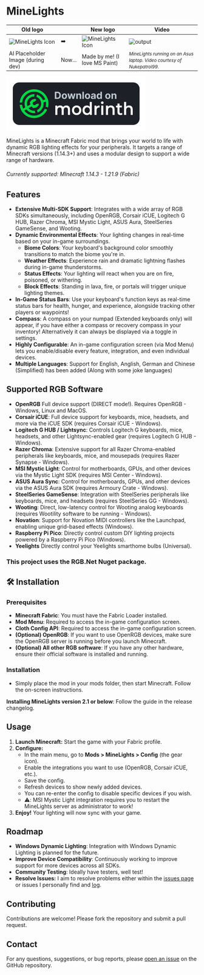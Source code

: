 # MineLights

| Old logo |   | New logo | Video |
|----------|---|----------|-------|
| <img src="https://github.com/user-attachments/assets/d2a078e4-f7f1-43cf-b03e-b1b6142b6fd8" alt="MineLights Icon" height="200"> | ➡️ | <img src="https://github.com/user-attachments/assets/c0d50adb-0242-4603-89a5-074b40903606" alt="MineLights Icon" height="200"> | ![output](https://github.com/user-attachments/assets/fd0adbbf-eaf4-46c1-bcfc-e56b5df13e32) |
| AI Placeholder Image (during dev) | Now... | Made by me! (I love MS Paint) | <small><em>MineLights running on an Asus laptop. Video courtesy of Nukepatrol99.</em></small> |

<a href="https://modrinth.com/mod/minelights" aria-label="MineLights on Modrinth">
  <picture>
    <source media="(prefers-color-scheme: dark)" srcset="https://raw.githubusercontent.com/gabrielvicenteYT/modrinth-icons/refs/heads/main/Branding/Badge/badge-dark.svg">
    <source media="(prefers-color-scheme: light)" srcset="https://raw.githubusercontent.com/gabrielvicenteYT/modrinth-icons/refs/heads/main/Branding/Badge/badge-light.svg">
    <img alt="MineLights on Modrinth" src="https://raw.githubusercontent.com/gabrielvicenteYT/modrinth-icons/refs/heads/main/Branding/Badge/badge-dark.svg">
  </picture>
</a>

MineLights is a Minecraft Fabric mod that brings your world to life with dynamic RGB lighting effects for your peripherals. It targets a range of Minecraft versions (1.14.3+) and uses a modular design to support a wide range of hardware.

###### Currently supported: MInecraft 1.14.3 - 1.21.9 (Fabric)

## Features

- **Extensive Multi-SDK Support**: Integrates with a wide array of RGB SDKs simultaneously, including OpenRGB, Corsair iCUE, Logitech G HUB, Razer Chroma, MSI Mystic Light, ASUS Aura, SteelSeries GameSense, and Wooting.
- **Dynamic Environmental Effects**: Your lighting changes in real-time based on your in-game surroundings.
  - **Biome Colors**: Your keyboard's background color smoothly transitions to match the biome you're in.
  - **Weather Effects**: Experience rain and dramatic lightning flashes during in-game thunderstorms.
  - **Status Effects**: Your lighting will react when you are on fire, poisoned, or withering.
  - **Block Effects**: Standing in lava, fire, or portals will trigger unique lighting themes.
- **In-Game Status Bars**: Use your keyboard's function keys as real-time status bars for health, hunger, and experience, alongside tracking other players or waypoints!
- **Compass**: A compass on your numpad (Extended keyboards only) will appear, if you have either a compass or recovery compass in your inventory! Alternatively it can always be displayed via a toggle in settings.
- **Highly Configurable**: An in-game configuration screen (via Mod Menu) lets you enable/disable every feature, integration, and even individual devices.
- **Multiple Languages**: Support for English, Anglish, German and Chinese (Simplified) has been added (Along with some joke languages)

## Supported RGB Software

- **OpenRGB** Full device support (DIRECT mode!). Requires OpenRGB - Windows, Linux and MacOS.
- **Corsair iCUE**: Full device support for keyboards, mice, headsets, and more via the iCUE SDK (requires Corsair iCUE - Windows).
- **Logitech G HUB / Lightsync**: Controls Logitech G keyboards, mice, headsets, and other Lightsync-enabled gear (requires Logitech G HUB - Windows).
- **Razer Chroma**: Extensive support for all Razer Chroma-enabled peripherals like keyboards, mice, and mousepads (requires Razer Synapse - Windows).
- **MSI Mystic Light**: Control for motherboards, GPUs, and other devices via the Mystic Light SDK (requires MSI Center - Windows).
- **ASUS Aura Sync**: Control for motherboards, GPUs, and other devices via the ASUS Aura SDK (requires Armoury Crate - Windows).
- **SteelSeries GameSense**: Integration with SteelSeries peripherals like keyboards, mice, and headsets (requires SteelSeries GG - Windows).
- **Wooting**: Direct, low-latency control for Wooting analog keyboards (requires Wootility software to be running - Windows).
- **Novation**: Support for Novation MIDI controllers like the Launchpad, enabling unique grid-based effects (Windows).
- **Raspberry Pi Pico**: Directly control custom DIY lighting projects powered by a Raspberry Pi Pico (Windows).
- **Yeelights** Directly control your Yeelights smarthome bulbs (Universal).

### This project uses the RGB.Net Nuget package.

## 🛠️ Installation

### Prerequisites

- **Minecraft Fabric**: You must have the Fabric Loader installed.
- **Mod Menu**: Required to access the in-game configuration screen.
- **Cloth Config API**: Required to access the in-game configuration screen.
- **(Optional) OpenRGB**: If you want to use OpenRGB devices, make sure the OpenRGB server is running before you launch Minecraft.
- **(Optional) All other RGB software**: If you have any other hardware, ensure their official software is installed and running.

### Installation

- Simply place the mod in your mods folder, then start Minecraft. Follow the on-screen instructions.

**Installing MineLights version 2.1 or below**: Follow the guide in the release changelog.

## Usage

1. **Launch Minecraft:** Start the game with your Fabric profile.
2. **Configure:**
   - In the main menu, go to **Mods > MineLights > Config** (the gear icon).
   - Enable the integrations you want to use (OpenRGB, Corsair iCUE, etc.).
   - Save the config.
   - Refresh devices to show newly added devices.
   - You can re-enter the config to disable specific devices if you wish.
   - ⚠️: MSI Mystic Light integration requires you to restart the MineLights server as administrator to work!
3. **Enjoy!** Your lighting will now sync with your game.

## Roadmap

- **Windows Dynamic Lighting**: Integration with Windows Dynamic Lighting is planned for the future.
- **Improve Device Compatibility**: Continuously working to improve support for more devices across all SDKs.
- **Community Testing**: Ideally have testers, well test!
- **Resolve Issues:** I aim to resolve problems either within the [issues page](https://github.com/megabytesme/MineLights/issues) or issues I personally find and [log](https://github.com/megabytesme/MineLights/blob/master/ISSUES.md).

## Contributing

Contributions are welcome! Please fork the repository and submit a pull request.

## Contact

For any questions, suggestions, or bug reports, please [open an issue](https://github.com/megabytesme/MineLights/issues) on the GitHub repository.
